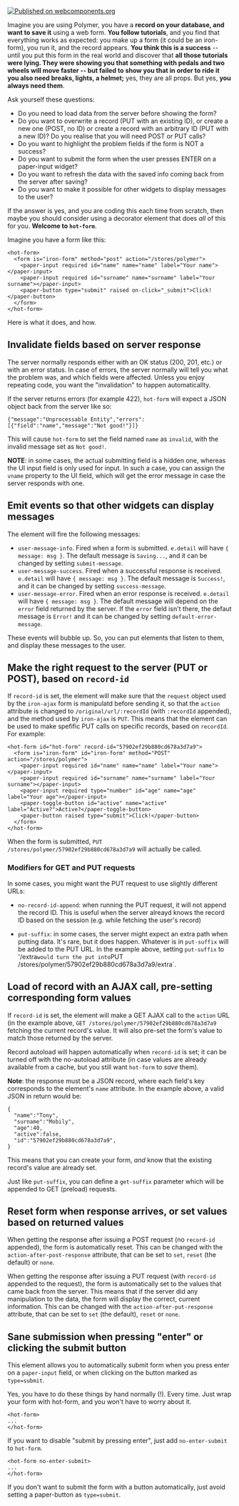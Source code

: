 
[![Published on webcomponents.org](https://img.shields.io/badge/webcomponents.org-published-blue.svg)](https://www.webcomponents.org/element/mercmobily/hot-form)

Imagine you are using Polymer, you have a **record on your database, and want to save it** using a web form. **You follow tutorials**, and you find that everything works as expected: you make up a form (it could be an iron-form), you run it, and the record appears. **You think this is a success** -- until you put this form in the real world and discover that **all those tutorials were lying. They were showing you that something with pedals and two wheels will move faster -- but failed to show you that in order to ride it you also need breaks, lights, a helmet;** yes, they are all props. But yes, **you always need them**.

Ask yourself these questions:

* Do you need to load data from the server before showing the form?
* Do you want to overwrite a record (PUT with an existing ID), or create a new one (POST, no ID) or create a record with an arbitrary ID (PUT with a new ID)? Do you realise that you will need POST or PUT calls?
* Do you want to highlight the problem fields if the form is NOT a success?
* Do you want to submit the form when the user presses ENTER on a paper-input widget?
* Do you want to refresh the data with the saved info coming back from the server after saving?
* Do you want to make it possible for other widgets to display messages to the user?

If the answer is yes, and you are coding this each time from scratch, then maybe you should consider using a decorator element that does _all_ of this for you. **Welcome to `hot-form`**.

Imagine you have a form like this:

    <hot-form>
      <form is="iron-form" method="post" action="/stores/polymer">
        <paper-input required id="name" name="name" label="Your name"></paper-input>
        <paper-input required id="surname" name="surname" label="Your surname"></paper-input>
        <paper-button type="submit" raised on-click="_submit">Click!</paper-button>
      </form>
    </hot-form>

Here is what it does, and how.

## Invalidate fields based on server response

The server normally responds either with an OK status (200, 201, etc.) or with an error status. In case of errors, the server normally will tell you what the problem was, and which fields were affected. Unless you enjoy repeating code, you want the "invalidation" to happen automaticallty.

If the server returns errors (for example 422), `hot-form` will expect a JSON object back from the server like so:

    {"message":"Unprocessable Entity","errors":[{"field":"name","message":"Not good!"}]}

This will cause `hot-form` to set the field named `name` as `invalid`, with the invalid message set as `Not good!`.

**NOTE**: in some cases, the actual submitting field is a hidden one, whereas the UI input field is only used for input. In such a case, you can assign the `vname` property to the UI field, which will get the error message in case the server responds with one.

## Emit events so that other widgets can display messages

The element will fire the following messages:

* `user-message-info`. Fired when a form is submitted. `e.detail` will have `{ message: msg }`. The default message is `Saving...`, and it can be changed by setting `submit-message`.
* `user-message-success`. Fired when a successful response is received. `e.detail` will have `{ message: msg }`. The default message is `Success!`, and it can be changed by setting `success-message`.
* `user-message-error`. Fired when an error response is received. `e.detail` will have `{ message: msg }`. The default message will depend on the `error` field returned by the server. If the `error` field isn't there, the defaut  message is `Error!` and it can be changed by setting `default-error-message`.

These events will bubble up. So, you can put elements that listen to them, and display these messages to the user.

## Make the right request to the server (PUT or POST), based on `record-id`

If `record-id` is set, the element will make sure that the `request` object used by the `iron-ajax` form is manipulatd before sending it, so that the `action` attribute is changed to `/original/url/:recordId` (with `:recordId` appended), and the method used by `iron-ajax` is `PUT`. This means that the element can be used to make spefific PUT calls on specific records, based on `recordId`. For example:

    <hot-form id="hot-form" record-id="57902ef29b880cd678a3d7a9">
      <form is="iron-form" id="iron-form" method="POST" action="/stores/polymer">
        <paper-input required id="name" name="name" label="Your name"></paper-input>
        <paper-input required id="surname" name="surname" label="Your surname"></paper-input>
        <paper-input required type="number" id="age" name="age" label="Your age"></paper-input>
        <paper-toggle-button id="active" name="active" label="Active?">Active?</paper-toggle-button>
        <paper-button raised type="submit">Click!</paper-button>
      </form>
    </hot-form>

When the form is submitted, `PUT /stores/polymer/57902ef29b880cd678a3d7a9` will actually be called.

### Modifiers for GET and PUT requests

In some cases, you might want the PUT request to use slightly different URLs:

* `no-record-id-append`: when running the PUT request, it will not append the record ID. This is useful when the server alreayd knows the record ID based on the session (e.g. while fetching the user's record)

* `put-suffix`: in some cases, the server might expect an extra path when putting data. It's rare, but it does happen. Whatever is in `put-suffix` will be added to the PUT URL. In the example above, setting `put-suffix` to '/extra` would turn the put into `PUT /stores/polymer/57902ef29b880cd678a3d7a9/extra`.

## Load of record with an AJAX call, pre-setting corresponding form values

If `record-id` is set, the element will make a GET AJAX call to the `action` URL (in the example above, `GET /stores/polymer/57902ef29b880cd678a3d7a9` fetching the current record's value. It will also pre-set the form's value to
match those returned by the server.

Record autoload will happen automatically when `record-id` is set; it can be turned off with the no-autoload attribute (in case values are already available from a cache, but you still want `hot-form` to _save_ them).

**Note**: the response must be a JSON record, where each field's key corresponds to the element's `name` attribute. In the example above, a valid JSON in return would be:

    {
      "name":"Tony",
      "surname":"Mobily",
      "age":40,
      "active":false,
      "id":"57902ef29b880cd678a3d7a9",
    }

This means that you can create your form, _and_ know that the existing record's value are already set.

Just like `put-suffix`, you can define a `get-suffix` parameter which will be appended to GET (preload) requests.

## Reset form when response arrives, or set values based on returned values

When getting the response after issuing a POST request (no `record-id` appended), the form is automatically reset. This can be changed with the `action-after-post-response` attribute, that can be set to `set`, `reset` (the default) or `none`.

When getting the response after issuing a PUT request (with `record-id` appended to the request), the form is automatically set to the values that came back from the server. This means that if the server did any manipulation to the data, the form will display the correct, current information. This can be changed with the `action-after-put-response` attribute, that can be set to `set` (the default), `reset` or `none`.

## Sane submission when pressing "enter" or clicking the submit button

This element allows you to automatically submit form when you press enter on a `paper-input` field, or when clicking on the button marked as `type=submit`.

Yes, you have to do these things by hand normally (!). Every time. Just wrap your form with hot-form, and you won't have to worry about it.

    <hot-form>
    ...
    </hot-form>

If you want to disable "submit by pressing enter", just add `no-enter-submit` to `hot-form`.

    <hot-form no-enter-submit>
    ...
    </hot-form>

If you don't want to submit the form with a button automatically, just avoid setting a paper-button as `type=submit`.

